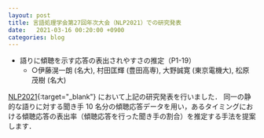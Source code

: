 ```yaml
---
layout: post
title: 言語処理学会第27回年次大会（NLP2021）での研究発表
date:   2021-03-16 00:20:00 +0900
categories: blog
---
```


- 語りに傾聴を示す応答の表出されやすさの推定（P1-19）
  - ○伊藤滉一朗 (名大), 村田匡輝 (豊田高専), 大野誠寛 (東京電機大), 松原茂樹 (名大)

[NLP2021](https://www.anlp.jp/nlp2021/ "NLP2021"){:target="_blank"} において上記の研究発表を行いました．
同一の静的な語りに対する聞き手 10 名分の傾聴応答データを用い，あるタイミングにおける傾聴応答の表出率（傾聴応答を行った聞き手の割合）を推定する手法を提案します．
